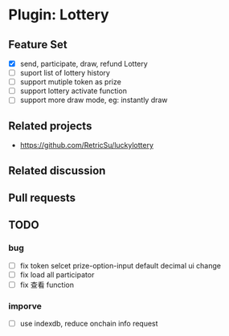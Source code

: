 # Plugin: Lottery

## Feature Set

- [x] send, participate, draw, refund Lottery
- [ ] suport list of lottery history
- [ ] support mutiple token as prize
- [ ] support lottery activate function
- [ ] support more draw mode, eg: instantly draw

## Related projects

- <https://github.com/RetricSu/luckylottery>

## Related discussion

## Pull requests

## TODO

### bug

- [ ] fix token selcet prize-option-input default decimal ui change
- [ ] fix load all participator
- [ ] fix 查看 function

### imporve

- [ ] use indexdb, reduce onchain info request
